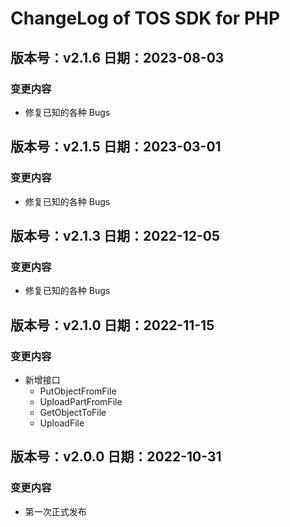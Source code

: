 # ChangeLog of TOS SDK for PHP

## 版本号：v2.1.6 日期：2023-08-03

### 变更内容

- 修复已知的各种 Bugs

## 版本号：v2.1.5 日期：2023-03-01

### 变更内容

- 修复已知的各种 Bugs

## 版本号：v2.1.3 日期：2022-12-05

### 变更内容

- 修复已知的各种 Bugs

## 版本号：v2.1.0 日期：2022-11-15

### 变更内容

- 新增接口
    - PutObjectFromFile
    - UploadPartFromFile
    - GetObjectToFile
    - UploadFile

## 版本号：v2.0.0 日期：2022-10-31

### 变更内容

- 第一次正式发布
